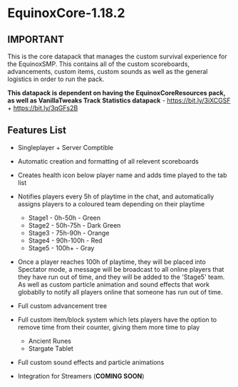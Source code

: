 # EquinoxCore-1.18.2

## **IMPORTANT**

This is the core datapack that manages the custom survival experience for the EquinoxSMP. This contains all of the custom scoreboards, advancements, custom items, custom sounds as well as the general logistics in order to run the pack.

**This datapack is dependent on having the EquinoxCoreResources pack, as well as VanillaTweaks Track Statistics datapack** - https://bit.ly/3iXCGSF + https://bit.ly/3qGFs2B

## **Features List**

 - Singleplayer + Server Comptible

 - Automatic creation and formatting of all relevent scoreboards

 - Creates health icon below player name and adds time played to the tab list

- Notifies players every 5h of playtime in the chat, and automatically assigns players to a coloured team depending on their playtime
    - Stage1 - 0h-50h - Green
    - Stage2 - 50h-75h - Dark Green
    - Stage3 - 75h-90h - Orange
    - Stage4 - 90h-100h - Red
    - Stage5 - 100h+ - Gray

- Once a player reaches 100h of playtime, they will be placed into Spectator mode, a message will be broadcast to all online players that they have run out of time, and they will be added to the 'Stage5' team. As well as custom particle animation and sound effects that work globablly to notify all players online that someone has run out of time.

 - Full custom advancement tree

- Full custom item/block system which lets players have the option to remove time from their counter, giving them more time to play
    - Ancient Runes
    - Stargate Tablet

 - Full custom sound effects and particle animations

 - Integration for Streamers (**COMING SOON**)

